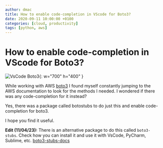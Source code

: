 ```yaml
---
author: dmac
title: How to enable code-completion in VScode for Boto3?
date: 2020-09-11 10:00:00 +0100
categories: [cloud, productivity]
tags: [python, aws]
---
```


# How to enable code-completion in VScode for Boto3?
![VsCode Boto3](../../assets/img/posts/dm.png){: w="700" h="400" }

While working with AWS [boto3](https://boto3.amazonaws.com/v1/documentation/api/latest/reference/services/ec2/client/create_transit_gateway_vpc_attachment.html#) I found myself constantly jumping to the AWS documentation to look for the methods I needed. I wondered if there was any code-completion for it instead?

Yes, there was a package called botostubs to do just this and enable code-completion for boto3.

I hope you find it useful.

**Edit (11/04/23):** There is an alternative package to do this called `boto3-stubs`. Check how you can install it and use it with VsCode, PyCharm, Sublime, etc. [boto3-stubs-docs](https://youtype.github.io/boto3_stubs_docs/)